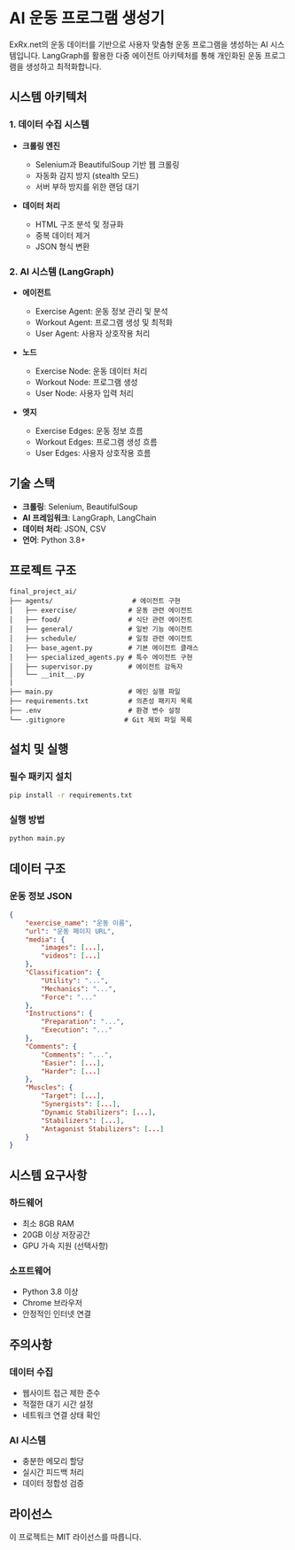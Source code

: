 # AI 운동 프로그램 생성기

ExRx.net의 운동 데이터를 기반으로 사용자 맞춤형 운동 프로그램을 생성하는 AI 시스템입니다. LangGraph를 활용한 다중 에이전트 아키텍처를 통해 개인화된 운동 프로그램을 생성하고 최적화합니다.

## 시스템 아키텍처

### 1. 데이터 수집 시스템

- **크롤링 엔진**

  - Selenium과 BeautifulSoup 기반 웹 크롤링
  - 자동화 감지 방지 (stealth 모드)
  - 서버 부하 방지를 위한 랜덤 대기

- **데이터 처리**
  - HTML 구조 분석 및 정규화
  - 중복 데이터 제거
  - JSON 형식 변환

### 2. AI 시스템 (LangGraph)

- **에이전트**

  - Exercise Agent: 운동 정보 관리 및 분석
  - Workout Agent: 프로그램 생성 및 최적화
  - User Agent: 사용자 상호작용 처리

- **노드**

  - Exercise Node: 운동 데이터 처리
  - Workout Node: 프로그램 생성
  - User Node: 사용자 입력 처리

- **엣지**
  - Exercise Edges: 운동 정보 흐름
  - Workout Edges: 프로그램 생성 흐름
  - User Edges: 사용자 상호작용 흐름

## 기술 스택

- **크롤링**: Selenium, BeautifulSoup
- **AI 프레임워크**: LangGraph, LangChain
- **데이터 처리**: JSON, CSV
- **언어**: Python 3.8+

## 프로젝트 구조

```
final_project_ai/
├── agents/                    # 에이전트 구현
│   ├── exercise/             # 운동 관련 에이전트
│   ├── food/                 # 식단 관련 에이전트
│   ├── general/              # 일반 기능 에이전트
│   ├── schedule/             # 일정 관련 에이전트
│   ├── base_agent.py         # 기본 에이전트 클래스
│   ├── specialized_agents.py # 특수 에이전트 구현
│   ├── supervisor.py         # 에이전트 감독자
│   └── __init__.py
|
├── main.py                   # 메인 실행 파일
├── requirements.txt          # 의존성 패키지 목록
├── .env                      # 환경 변수 설정
└── .gitignore               # Git 제외 파일 목록
```

## 설치 및 실행

### 필수 패키지 설치

```bash
pip install -r requirements.txt
```

### 실행 방법

```bash
python main.py
```

## 데이터 구조

### 운동 정보 JSON

```json
{
    "exercise_name": "운동 이름",
    "url": "운동 페이지 URL",
    "media": {
        "images": [...],
        "videos": [...]
    },
    "Classification": {
        "Utility": "...",
        "Mechanics": "...",
        "Force": "..."
    },
    "Instructions": {
        "Preparation": "...",
        "Execution": "..."
    },
    "Comments": {
        "Comments": "...",
        "Easier": [...],
        "Harder": [...]
    },
    "Muscles": {
        "Target": [...],
        "Synergists": [...],
        "Dynamic Stabilizers": [...],
        "Stabilizers": [...],
        "Antagonist Stabilizers": [...]
    }
}
```

## 시스템 요구사항

### 하드웨어

- 최소 8GB RAM
- 20GB 이상 저장공간
- GPU 가속 지원 (선택사항)

### 소프트웨어

- Python 3.8 이상
- Chrome 브라우저
- 안정적인 인터넷 연결

## 주의사항

### 데이터 수집

- 웹사이트 접근 제한 준수
- 적절한 대기 시간 설정
- 네트워크 연결 상태 확인

### AI 시스템

- 충분한 메모리 할당
- 실시간 피드백 처리
- 데이터 정합성 검증

## 라이선스

이 프로젝트는 MIT 라이선스를 따릅니다.
